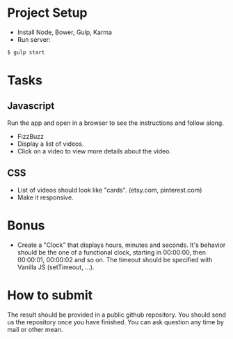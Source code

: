 # Project Setup

* Install Node, Bower, Gulp, Karma
* Run server:
```sh
$ gulp start
```

# Tasks

## Javascript

Run the app and open in a browser to see the instructions and follow along.

* FizzBuzz
* Display a list of videos.
* Click on a video to view more details about the video.

## CSS

* List of videos should look like "cards". (etsy.com, pinterest.com)
* Make it responsive.


# Bonus

* Create a "Clock" that displays hours, minutes and seconds. It's behavior should be the one of a functional clock, starting in 00:00:00, then 00:00:01, 00:00:02 and so on. The timeout should be specified with Vanilla JS (setTimeout, ...). 

# How to submit

The result should be provided in a public github repository. You should send us the repository once you have finished. You can ask question any time by mail or other mean.
